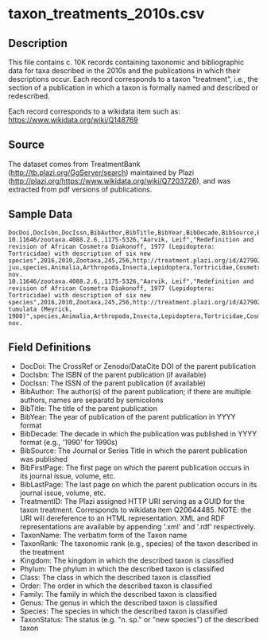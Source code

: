 # taxon_treatments_2010s.csv

## Description

This file contains c. 10K records containing taxonomic and bibliographic data for taxa described in the 2010s and the publications in which their descriptions occur. Each record corresponds to a taxon "treatment", i.e., the section of a publication in which a taxon is formally named and described or redescribed.

Each record corresponds to a wikidata item such as: https://www.wikidata.org/wiki/Q148769

## Source

The dataset comes from TreatmentBank (http://tb.plazi.org/GgServer/search) maintained by Plazi (http://plazi.org/https://www.wikidata.org/wiki/Q7203726), and was extracted from pdf versions of publications.

## Sample Data
```
DocDoi,DocIsbn,DocIssn,BibAuthor,BibTitle,BibYear,BibDecade,BibSource,BibFirstPage,BibLastPage,TreatmentID,TaxonName,TaxonRank,Kingdom,Phylum,Class,Order,Family,Genus,Species,TaxonStatus
10.11646/zootaxa.4088.2.6,,1175-5326,"Aarvik, Leif","Redefinition and revision of African Cosmetra Diakonoff, 1977 (Lepidoptera: Tortricidae) with description of six new species",2016,2010,Zootaxa,245,256,http://treatment.plazi.org/id/A279021FFF91FFCDAE821588FE598409,Cosmetra juu,species,Animalia,Arthropoda,Insecta,Lepidoptera,Tortricidae,Cosmetra,juu,sp. nov.
10.11646/zootaxa.4088.2.6,,1175-5326,"Aarvik, Leif","Redefinition and revision of African Cosmetra Diakonoff, 1977 (Lepidoptera: Tortricidae) with description of six new species",2016,2010,Zootaxa,245,256,http://treatment.plazi.org/id/A279021FFF98FFC2AE8210C9FA478694,"Cosmetra tumulata (Meyrick, 1908)",species,Animalia,Arthropoda,Insecta,Lepidoptera,Tortricidae,Cosmetra,tumulata,comb. nov.
```

## Field Definitions

- DocDoi: The CrossRef or Zenodo/DataCite DOI of the parent publication
- DocIsbn: The ISBN of the parent publication (if available)
- DocIssn: The ISSN of the parent publication (if available)
- BibAuthor: The author(s) of the parent publication; if there are multiple authors, names are separatd by semicolons 
- BibTitle: The title of the parent publication
- BibYear: The year of publication of the parent publication in YYYY format
- BibDecade: The decade in which the publication was published in YYYY format (e.g., '1990' for 1990s) 
- BibSource: The Journal or Series Title in which the parent publication was published 
- BibFirstPage: The first page on which the parent publication occurs in its journal issue, volume, etc.
- BibLastPage: The last page on which the parent publication occurs in its journal issue, volume, etc.
- TreatmentID: The Plazi assigned HTTP URI serving as a GUID for the taxon treatment. Corresponds to wikidata item Q20644485. NOTE: the URI will dereference to an HTML representation. XML and RDF representations are available by appending '.xml' and '.rdf' respectively. 
- TaxonName: The verbatim form of the Taxon name
- TaxonRank: The taxonomic rank (e.g., species) of the taxon described in the treatment
- Kingdom: The kingdom in which the described taxon is classified
- Phylum: The phylum in which the described taxon is classified
- Class: The class in which the described taxon is classified
- Order: The order in which the described taxon is classified
- Family: The family in which the described taxon is classified
- Genus: The genus in which the described taxon is classified
- Species: The species in which the described taxon is classified
- TaxonStatus: The status (e.g. "n. sp." or "new species") of the described taxon
